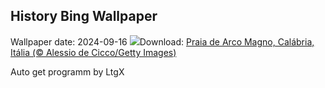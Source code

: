 ## History Bing Wallpaper
Wallpaper date: 2024-09-16
![](https://www.bing.com/th?id=OHR.CalabriaPeperoncino_PT-BR8530214805_UHD.jpg&w=1000)Download: [Praia de Arco Magno, Calábria, Itália (© Alessio de Cicco/Getty Images)](https://www.bing.com/th?id=OHR.CalabriaPeperoncino_PT-BR8530214805_UHD.jpg)

Auto get programm by LtgX
